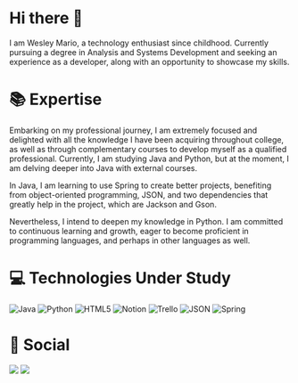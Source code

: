 # Hi there 👋

I am Wesley Mario, a technology enthusiast since childhood. Currently pursuing a degree in Analysis and Systems Development and seeking an experience as a developer, along with an opportunity to showcase my skills.

# 📚 Expertise

Embarking on my professional journey, I am extremely focused and delighted with all the knowledge I have been acquiring throughout college, as well as through complementary courses to develop myself as a qualified professional. Currently, I am studying Java and Python, but at the moment, I am delving deeper into Java with external courses.

In Java, I am learning to use Spring to create better projects, benefiting from object-oriented programming, JSON, and two dependencies that greatly help in the project, which are Jackson and Gson.

Nevertheless, I intend to deepen my knowledge in Python. I am committed to continuous learning and growth, eager to become proficient in programming languages, and perhaps in other languages as well.


# :computer:  Technologies Under Study

![Java](https://img.shields.io/badge/Java-%23FF5733.svg?style=for-the-badge&logo=Java&logoColor=white) ![Python](https://img.shields.io/badge/Python-%233776AB.svg?style=for-the-badge&logo=Python&logoColor=white) ![HTML5](https://img.shields.io/badge/html5-%23E34F26.svg?style=for-the-badge&logo=html5&logoColor=white) ![Notion](https://img.shields.io/badge/Notion-%23000000.svg?style=for-the-badge&logo=notion&logoColor=white) ![Trello](https://img.shields.io/badge/Trello-%23026AA7.svg?style=for-the-badge&logo=Trello&logoColor=white) ![JSON](https://img.shields.io/badge/JSON-%23000000.svg?style=for-the-badge&logo=JSON&logoColor=white) ![Spring](https://img.shields.io/badge/Spring-%236DB33F.svg?style=for-the-badge&logo=Spring&logoColor=white)



# 💬 Social

<div>
<a href = "mailto:wesleymario01@gmail.com"><img loading="lazy" src="https://img.shields.io/badge/Gmail-D14836?style=for-the-badge&logo=gmail&logoColor=white" target="_blank"></a>  
<a href="https://www.linkedin.com/in/wesley-mario/" target="_blank"><img loading="lazy" src="https://img.shields.io/badge/-LinkedIn-%230077B5?style=for-the-badge&logo=linkedin&logoColor=white" target="_blank"></a>   
</div>



